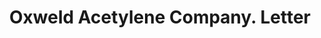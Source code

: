 ---
doi: 10.7916/D8RF763T
date_other: '1914'
date_other_textual: '1914'
form: correspondence
genre:
- Letters (correspondence)
name:
- Oxweld Acetylene Company
object_in_context_url: https://biggert.cul.columbia.edu/items/view/ave_biggert_00814
subject_hierarchical_geographic:
- Newark, New Jersey, United States
subject_name:
- Oxweld Acetylene Company
title: Oxweld Acetylene Company. Letter
sort_title: Oxweld Acetylene Company. Letter
call_number: ave_biggert_00814
coordinates:
- 40.72422,-74.172574
pid: ave_biggert_00814
identifiers: ave_biggert_00814
permalink: /biggert/ave_biggert_00814/
layout: iiif-image-page
---